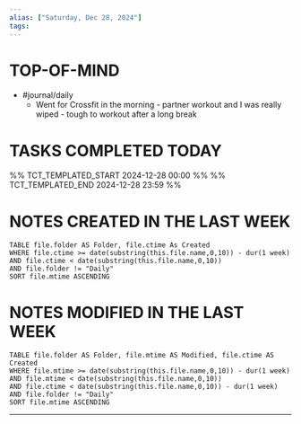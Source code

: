 ```yaml
---
alias: ["Saturday, Dec 28, 2024"]
tags: 
---
```

# TOP-OF-MIND
- #journal/daily 
	- Went for Crossfit in the morning - partner workout and I was really wiped - tough to workout after a long break


# TASKS COMPLETED TODAY
%% TCT_TEMPLATED_START 2024-12-28 00:00 %%
%% TCT_TEMPLATED_END 2024-12-28 23:59 %%



# NOTES CREATED IN THE LAST WEEK
``` dataview
TABLE file.folder AS Folder, file.ctime As Created
WHERE file.ctime >= date(substring(this.file.name,0,10)) - dur(1 week) 
AND file.ctime < date(substring(this.file.name,0,10)) 
AND file.folder != "Daily"
SORT file.mtime ASCENDING
```

# NOTES MODIFIED IN THE LAST WEEK
``` dataview
TABLE file.folder AS Folder, file.mtime AS Modified, file.ctime AS Created
WHERE file.mtime >= date(substring(this.file.name,0,10)) - dur(1 week)
AND file.mtime < date(substring(this.file.name,0,10))
AND file.ctime < date(substring(this.file.name,0,10)) - dur(1 week)
AND file.folder != "Daily"
SORT file.mtime ASCENDING
```
---
